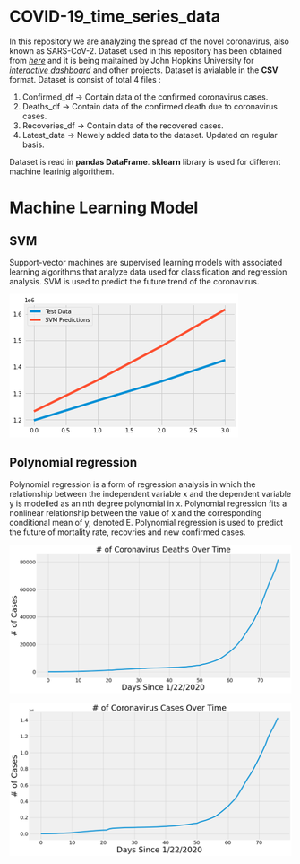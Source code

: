 # COVID-19_time_series_data
In this repository we are analyzing the spread of the novel coronavirus, also known as SARS-CoV-2.
Dataset used in this repository has been obtained from [*here*](https://github.com/CSSEGISandData/COVID-19) and it is being maitained by John Hopkins University for [*interactive dashboard*](https://www.arcgis.com/apps/opsdashboard/index.html#/bda7594740fd40299423467b48e9ecf6) and other projects. Dataset is avialable in the **CSV** format.
Dataset is consist of total 4 files :
  1. Confirmed_df -> Contain data of the confirmed coronavirus cases.
  2. Deaths_df -> Contain data of the confirmed death due to coronavirus cases.
  3. Recoveries_df -> Contain data of the recovered cases.
  4. Latest_data -> Newely added data to the dataset. Updated on regular basis.

Dataset is read in  **pandas DataFrame**.
**sklearn** library is used for different machine learinig algorithem.


# Machine Learning Model


## SVM

Support-vector machines are supervised learning models with associated learning algorithms that analyze data used for classification and regression analysis.
SVM is used to predict the future trend of the coronavirus.


![](https://github.com/Tangent007/COVID-19_time_series_data/blob/master/index.png)


## Polynomial regression 

Polynomial regression is a form of regression analysis in which the relationship between the independent variable x and the dependent variable y is modelled as an nth degree polynomial in x. Polynomial regression fits a nonlinear relationship between the value of x and the corresponding conditional mean of y, denoted E.
Polynomial regression is used to predict the future of mortality rate, recovries and new confirmed cases. 


![](https://github.com/Tangent007/COVID-19_time_series_data/blob/master/index1.png)



![](https://github.com/Tangent007/COVID-19_time_series_data/blob/master/index2.png)


